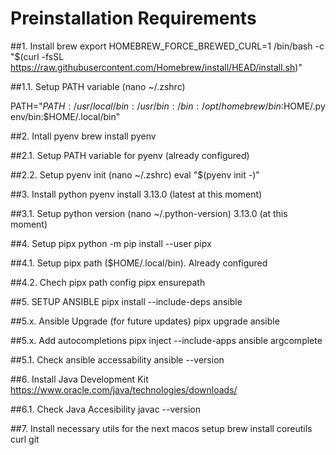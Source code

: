 # Preinstallation Requirements


##1. Install brew
export HOMEBREW_FORCE_BREWED_CURL=1
/bin/bash -c "$(curl -fsSL https://raw.githubusercontent.com/Homebrew/install/HEAD/install.sh)"

##1.1. Setup PATH variable (nano ~/.zshrc)

PATH="$PATH:/usr/local/bin:/usr/bin:/bin:/opt/homebrew/bin:$HOME/.pyenv/bin:$HOME/.local/bin"

##2. Intall pyenv
brew install pyenv

##2.1. Setup PATH variable for pyenv (already configured)

##2.2. Setup pyenv init (nano ~/.zshrc)
eval "$(pyenv init -)"

##3. Install python
pyenv install 3.13.0 (latest at this moment)

##3.1. Setup python version (nano ~/.python-version)
3.13.0 (at this moment)

##4. Setup pipx
python -m pip install --user pipx

##4.1. Setup pipx path ($HOME/.local/bin). Already configured

##4.2. Chech pipx path config
pipx ensurepath

##5. SETUP ANSIBLE
pipx install --include-deps ansible

##5.x. Ansible Upgrade (for future updates)
pipx upgrade ansible

##5.x. Add autocompletions
pipx inject --include-apps ansible argcomplete

##5.1. Check ansible accessability
ansible --version

##6. Install Java Development Kit
https://www.oracle.com/java/technologies/downloads/

##6.1. Check Java Accesibility
javac --version

##7. Install necessary utils for the next macos setup
brew install coreutils curl git
